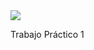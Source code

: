 <img src="https://readme-typing-svg.herokuapp.com/?lines=Base+de+Datos+I!&center=true&width=360&height=30">

Trabajo Práctico 1
